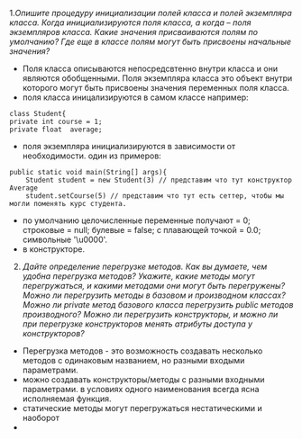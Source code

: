1.*Опишите процедуру инициализации полей класса и полей экземпляра класса. Когда инициализируются поля класса, а когда – поля экземпляров класса. Какие значения присваиваются полям по умолчанию? Где еще в классе полям могут быть присвоены начальные значения?*
- Поля класса описываются непосредсвтенно внутри класса и они являются обобщенными. 
Поля экземпляра класса это объект внутри которого могут быть присвоены значения переменных поля класса.
- поля класса иницализируются в самом классе например:
```
class Student{
private int course = 1;
private float  average;
```
- поля экземпляра инициализируются в зависимости от необходимости. один из примеров:
```
public static void main(String[] args){
	Student student = new Student(3) // представим что тут конструктор Average
   	student.setCourse(5) // представим что тут есть сеттер, чтобы мы могли поменять курс студента.
```
- по умолчанию целочисленные переменные получают = 0; строковые = null; булевые = false; с плавающей точкой = 0.0; символьные '\u0000'.
- в конструкторе.
2. *Дайте определение перегрузке методов. Как вы думаете, чем удобна перегрузка методов? Укажите, какие методы могут перегружаться, и какими методами они могут быть перегружены? Можно ли перегрузить методы в базовом и производном классах? Можно ли private метод базового класса перегрузить public методов производного? Можно ли перегрузить конструкторы, и можно ли при перегрузке конструкторов менять атрибуты доступа у конструкторов?*
- Перегрузка методов - это возможность создавать несколько методов с одинаковым названием, но разными входыми параметрами.
- можно создавать конструкторы/методы с разными входными параметрами. в условиях одного наименования всегда ясна исполняемая функция.
- статические методы могут перегружаться нестатическими и наоборот
- 